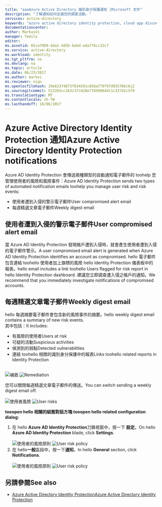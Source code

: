 ```yaml
---
title: "aaaAzure Active Directory 識別身分保護通知 |Microsoft 文件"
description: "了解通知如何支援您的調查活動。"
services: active-directory
keywords: "azure active directory identity protection, cloud app discovery, 管理應用程式, 安全性, 風險, 風險層級, 弱點, 安全性原則"
documentationcenter: 
author: MarkusVi
manager: femila
editor: 
ms.assetid: 65ca79b9-4da1-4d5b-bebd-eda776cc32c7
ms.service: active-directory
ms.workload: identity
ms.tgt_pltfrm: na
ms.devlang: na
ms.topic: article
ms.date: 06/23/2017
ms.author: markvi
ms.reviewer: nigu
ms.openlocfilehash: 19e62374873f034591c658a779f97d935766c612
ms.sourcegitcommit: 523283cc1b3c37c428e77850964dc1c33742c5f0
ms.translationtype: MT
ms.contentlocale: zh-TW
ms.lasthandoff: 10/06/2017
---
```

# <a name="azure-active-directory-identity-protection-notifications"></a><span data-ttu-id="2f247-104">Azure Active Directory Identity Protection 通知</span><span class="sxs-lookup"><span data-stu-id="2f247-104">Azure Active Directory Identity Protection notifications</span></span>
<span data-ttu-id="2f247-105">Azure AD Identity Protection 會傳送兩種類型的自動通知電子郵件的 toohelp 您管理使用者的風險和風險事件：</span><span class="sxs-lookup"><span data-stu-id="2f247-105">Azure AD Identity Protection sends two types of automated notification emails toohelp you manage user risk and risk events:</span></span>

* <span data-ttu-id="2f247-106">使用者遭到入侵的警示電子郵件</span><span class="sxs-lookup"><span data-stu-id="2f247-106">User compromised alert email</span></span>
* <span data-ttu-id="2f247-107">每週精選文章電子郵件</span><span class="sxs-lookup"><span data-stu-id="2f247-107">Weekly digest email</span></span>

## <a name="user-compromised-alert-email"></a><span data-ttu-id="2f247-108">使用者遭到入侵的警示電子郵件</span><span class="sxs-lookup"><span data-stu-id="2f247-108">User compromised alert email</span></span>
<span data-ttu-id="2f247-109">當 Azure AD Identity Protection 發現帳戶遭到入侵時，就會產生使用者遭到入侵的電子郵件警示。</span><span class="sxs-lookup"><span data-stu-id="2f247-109">A user compromised email alert is generated when Azure AD Identity Protection identifies an account as compromised.</span></span> <span data-ttu-id="2f247-110">hello 電子郵件包含連結 toohello 使用者加上旗標的風險 hello Identity Protection 儀表板中的報表。</span><span class="sxs-lookup"><span data-stu-id="2f247-110">hello email includes a link toohello Users flagged for risk report in hello Identity Protection dashboard.</span></span> <span data-ttu-id="2f247-111">建議您立即調查遭入侵之帳戶的通知。</span><span class="sxs-lookup"><span data-stu-id="2f247-111">We recommend that you immediately investigate notifications of compromised accounts.</span></span>

## <a name="weekly-digest-email"></a><span data-ttu-id="2f247-112">每週精選文章電子郵件</span><span class="sxs-lookup"><span data-stu-id="2f247-112">Weekly digest email</span></span>
<span data-ttu-id="2f247-113">hello 每週摘要電子郵件會包含新的風險事件的摘要。</span><span class="sxs-lookup"><span data-stu-id="2f247-113">hello weekly digest email contains a summary of new risk events.</span></span><br>
<span data-ttu-id="2f247-114">其中包括：</span><span class="sxs-lookup"><span data-stu-id="2f247-114">It includes:</span></span>

* <span data-ttu-id="2f247-115">有風險的使用者</span><span class="sxs-lookup"><span data-stu-id="2f247-115">Users at risk</span></span>
* <span data-ttu-id="2f247-116">可疑的活動</span><span class="sxs-lookup"><span data-stu-id="2f247-116">Suspicious activities</span></span>
* <span data-ttu-id="2f247-117">偵測到的弱點</span><span class="sxs-lookup"><span data-stu-id="2f247-117">Detected vulnerabilities</span></span>
* <span data-ttu-id="2f247-118">連結 toohello 相關的識別身分保護中的報表</span><span class="sxs-lookup"><span data-stu-id="2f247-118">Links toohello related reports in Identity Protection</span></span>

<br><span data-ttu-id="2f247-119">
![補救](./media/active-directory-identityprotection-notifications/400.png "補救")
</span><span class="sxs-lookup"><span data-stu-id="2f247-119">
![Remediation](./media/active-directory-identityprotection-notifications/400.png "Remediation")
</span></span><br>

<span data-ttu-id="2f247-120">您可以關閉每週精選文章電子郵件的傳送。</span><span class="sxs-lookup"><span data-stu-id="2f247-120">You can switch sending a weekly digest email off.</span></span>
<br><br><span data-ttu-id="2f247-121">
![使用者風險](./media/active-directory-identityprotection-notifications/62.png "使用者風險")
</span><span class="sxs-lookup"><span data-stu-id="2f247-121">
![User risks](./media/active-directory-identityprotection-notifications/62.png "User risks")
</span></span><br>

<span data-ttu-id="2f247-122">**tooopen hello 相關的組態對話方塊**:</span><span class="sxs-lookup"><span data-stu-id="2f247-122">**tooopen hello related configuration dialog**:</span></span>

1. <span data-ttu-id="2f247-123">在 hello **Azure AD Identity Protection**刀鋒視窗中，按一下 **設定**。</span><span class="sxs-lookup"><span data-stu-id="2f247-123">On hello **Azure AD Identity Protection** blade, click **Settings**.</span></span>
   <br><br><span data-ttu-id="2f247-124">
   ![使用者的風險原則](./media/active-directory-identityprotection-notifications/401.png "使用者風險原則")
   </span><span class="sxs-lookup"><span data-stu-id="2f247-124">
![User risk policy](./media/active-directory-identityprotection-notifications/401.png "User risk policy")
</span></span><br>
2. <span data-ttu-id="2f247-125">在 hello**一般**區段中，按一下**通知**。</span><span class="sxs-lookup"><span data-stu-id="2f247-125">In hello **General** section, click **Notifications**.</span></span>
   <br><br><span data-ttu-id="2f247-126">
   ![使用者的風險原則](./media/active-directory-identityprotection-notifications/405.png "使用者風險原則")
   </span><span class="sxs-lookup"><span data-stu-id="2f247-126">
![User risk policy](./media/active-directory-identityprotection-notifications/405.png "User risk policy")
</span></span><br>

## <a name="see-also"></a><span data-ttu-id="2f247-127">另請參閱</span><span class="sxs-lookup"><span data-stu-id="2f247-127">See also</span></span>
* [<span data-ttu-id="2f247-128">Azure Active Directory Identity Protection</span><span class="sxs-lookup"><span data-stu-id="2f247-128">Azure Active Directory Identity Protection</span></span>](active-directory-identityprotection.md)
